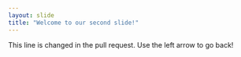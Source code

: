 ```yaml
---
layout: slide
title: "Welcome to our second slide!"
---
```

This line is changed in the pull request.
Use the left arrow to go back!

